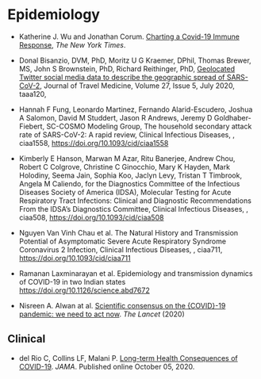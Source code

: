 # Epidemiology

* Katherine J. Wu and Jonathan Corum. [Charting a Covid-19 Immune Response](https://www.nytimes.com/interactive/2020/10/02/science/charting-a-coronavirus-infection.html), *The New York Times*. 

* Donal Bisanzio, DVM, PhD, Moritz U G Kraemer, DPhil, Thomas Brewer, MS, John S Brownstein, PhD, Richard Reithinger, PhD, [Geolocated Twitter social media data to describe the geographic spread of SARS-CoV-2](https://doi.org/10.1093/jtm/taaa120), Journal of Travel Medicine, Volume 27, Issue 5, July 2020, taaa120, 

* Hannah F Fung, Leonardo Martinez, Fernando Alarid-Escudero, Joshua A Salomon, David M Studdert, Jason R Andrews, Jeremy D Goldhaber-Fiebert, SC-COSMO Modeling Group, The household secondary attack rate of SARS-CoV-2: A rapid review, Clinical Infectious Diseases, , ciaa1558, https://doi.org/10.1093/cid/ciaa1558

* Kimberly E Hanson, Marwan M Azar, Ritu Banerjee, Andrew Chou, Robert C Colgrove, Christine C Ginocchio, Mary K Hayden, Mark Holodiny, Seema Jain, Sophia Koo, Jaclyn Levy, Tristan T Timbrook, Angela M Caliendo, for the Diagnostics Committee of the Infectious Diseases Society of America (IDSA), Molecular Testing for Acute Respiratory Tract Infections: Clinical and Diagnostic Recommendations From the IDSA’s Diagnostics Committee, Clinical Infectious Diseases, , ciaa508, https://doi.org/10.1093/cid/ciaa508

* Nguyen Van Vinh Chau et al. The Natural History and Transmission Potential of Asymptomatic Severe Acute Respiratory Syndrome Coronavirus 2 Infection, Clinical Infectious Diseases, , ciaa711, https://doi.org/10.1093/cid/ciaa711

* Ramanan Laxminarayan et al. Epidemiology and transmission dynamics of COVID-19 in two Indian states https://doi.org/10.1126/science.abd7672

* Nisreen A. Alwan at al. [Scientific consensus on the {COVID}-19 pandemic: we need to act now](https://doi.org/10.1016/s0140-6736(20)32153-x). *The Lancet* (2020)

## Clinical 

* del Rio C, Collins LF, Malani P. [Long-term Health Consequences of COVID-19](https://doi.org/10.1001/jama.2020.19719). *JAMA*. Published online October 05, 2020. 

